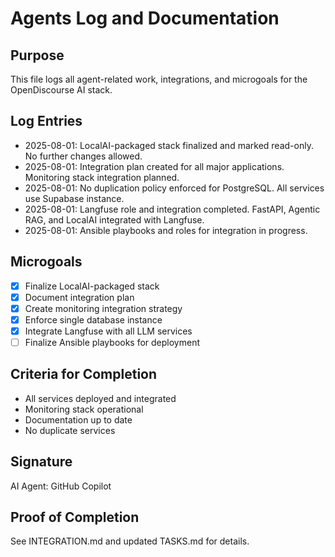 # Agents Log and Documentation

## Purpose
This file logs all agent-related work, integrations, and microgoals for the OpenDiscourse AI stack.

## Log Entries
- 2025-08-01: LocalAI-packaged stack finalized and marked read-only. No further changes allowed.
- 2025-08-01: Integration plan created for all major applications. Monitoring stack integration planned.
- 2025-08-01: No duplication policy enforced for PostgreSQL. All services use Supabase instance.
- 2025-08-01: Langfuse role and integration completed. FastAPI, Agentic RAG, and LocalAI integrated with Langfuse.
- 2025-08-01: Ansible playbooks and roles for integration in progress.

## Microgoals
- [x] Finalize LocalAI-packaged stack
- [x] Document integration plan
- [x] Create monitoring integration strategy
- [x] Enforce single database instance
- [x] Integrate Langfuse with all LLM services
- [ ] Finalize Ansible playbooks for deployment

## Criteria for Completion
- All services deployed and integrated
- Monitoring stack operational
- Documentation up to date
- No duplicate services

## Signature
AI Agent: GitHub Copilot

## Proof of Completion
See INTEGRATION.md and updated TASKS.md for details.
